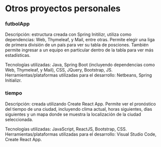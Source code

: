 # Otros proyectos personales

### futbolApp

Descripción: estructura creada con Spring Initilizr, utiliza como dependencias: Web, Thymeleaf, y Mail, entre otras. Permite elegir una liga de primera división de un país para ver su tabla de posciones. También permite ingresar a un equipo en particular dentro de la tabla para ver más estadísticas.

Tecnologías utilizadas: Java, Spring Boot (incluyendo dependencias como Web, Thymeleaf, y Mail), CSS, JQuery, Bootstrap, JS.
Herramientas/plataformas utilizadas para el desarrollo: Netbeans, Spring Initializr.

### tiempo

Descripción: creada utilizando Create React App. Permite ver el pronóstico del tiempo de una ciudad, incluyendo clima actual, horas siguientes, dias siguientes y un mapa      donde se muestra la localización de la ciudad seleccionada. 

Tecnologías utilizadas: JavaScript, ReactJS, Bootstrap, CSS. 
Herramientas/plataformas utilizadas para el desarrollo: Visual Studio Code, Create React App.

